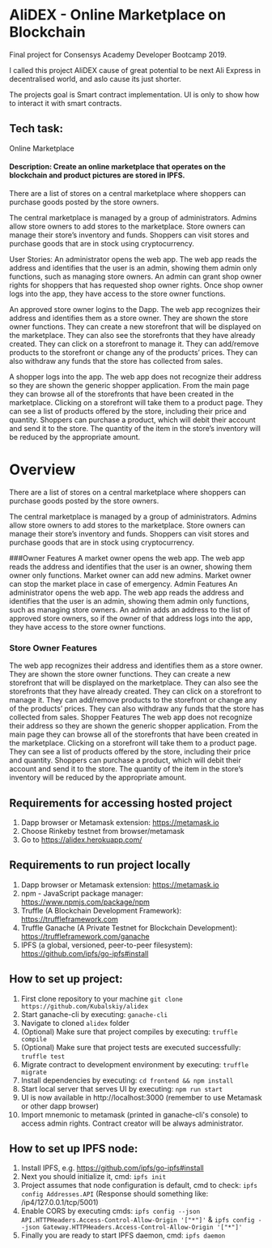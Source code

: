 # AliDEX - Online Marketplace on Blockchain
Final project for Consensys Academy Developer Bootcamp 2019.

I called this project AliDEX cause of great potential to be next Ali Express in decentralised world, and aslo cause its just shorter.

The projects goal is Smart contract implementation. 
UI is only to show how to interact it with smart contracts.

## Tech task:

Online Marketplace

#### Description: Create an online marketplace that operates on the blockchain and product pictures are stored in IPFS.
 
There are a list of stores on a central marketplace where shoppers can purchase goods posted by the store owners.
 
The central marketplace is managed by a group of administrators. Admins allow store owners to add stores to the marketplace. Store owners can manage their store’s inventory and funds. Shoppers can visit stores and purchase goods that are in stock using cryptocurrency.
 
User Stories:
An administrator opens the web app. The web app reads the address and identifies that the user is an admin, showing them admin only functions, such as managing store owners. An admin can grant shop owner rights for shoppers that has requested shop owner rights. Once shop owner logs into the app, they have access to the store owner functions.
 
An approved store owner logins to the Dapp. The web app recognizes their address and identifies them as a store owner. They are shown the store owner functions. They can create a new storefront that will be displayed on the marketplace. They can also see the storefronts that they have already created. They can click on a storefront to manage it. They can add/remove products to the storefront or change any of the products’ prices. They can also withdraw any funds that the store has collected from sales.
 
A shopper logs into the app. The web app does not recognize their address so they are shown the generic shopper application. From the main page they can browse all of the storefronts that have been created in the marketplace. Clicking on a storefront will take them to a product page. They can see a list of products offered by the store, including their price and quantity. Shoppers can purchase a product, which will debit their account and send it to the store. The quantity of the item in the store’s inventory will be reduced by the appropriate amount.


# Overview
There are a list of stores on a central marketplace where shoppers can purchase goods posted by the store owners.

The central marketplace is managed by a group of administrators. Admins allow store owners to add stores to the marketplace. Store owners can manage their store’s inventory and funds. Shoppers can visit stores and purchase goods that are in stock using cryptocurrency.

###Owner Features
A market owner opens the web app.
The web app reads the address and identifies that the user is an owner, showing them owner only functions.
Market owner can add new admins.
Market owner can stop the market place in case of emergency.
Admin Features
An administrator opens the web app.
The web app reads the address and identifies that the user is an admin, showing them admin only functions, such as managing store owners.
An admin adds an address to the list of approved store owners, so if the owner of that address logs into the app, they have access to the store owner functions.

### Store Owner Features
The web app recognizes their address and identifies them as a store owner.
They are shown the store owner functions.
They can create a new storefront that will be displayed on the marketplace.
They can also see the storefronts that they have already created.
They can click on a storefront to manage it.
They can add/remove products to the storefront or change any of the products’ prices.
They can also withdraw any funds that the store has collected from sales.
Shopper Features
The web app does not recognize their address so they are shown the generic shopper application.
From the main page they can browse all of the storefronts that have been created in the marketplace.
Clicking on a storefront will take them to a product page.
They can see a list of products offered by the store, including their price and quantity. Shoppers can purchase a product, which will debit their account and send it to the store.
The quantity of the item in the store’s inventory will be reduced by the appropriate amount.



## Requirements for accessing hosted project
1. Dapp browser or Metamask extension: https://metamask.io
1. Choose Rinkeby testnet from browser/metamask
1. Go to https://alidex.herokuapp.com/

## Requirements to run project locally
1. Dapp browser or Metamask extension: https://metamask.io
1. npm - JavaScript package manager: https://www.npmjs.com/package/npm
1. Truffle (A Blockchain Development Framework): https://truffleframework.com
1. Truffle Ganache (A Private Testnet for Blockchain Development): https://truffleframework.com/ganache
1. IPFS (a global, versioned, peer-to-peer filesystem): https://github.com/ipfs/go-ipfs#install

## How to set up project:

1. First clone repository to your machine `git clone https://github.com/Kubalskiy/alidex`
1. Start ganache-cli by executing: `ganache-cli`
1. Navigate to cloned `alidex` folder
1. (Optional) Make sure that project compiles by executing: `truffle compile`
1. (Optional) Make sure that project tests are executed successfully: `truffle test`
1. Migrate contract to development environment by executing: `truffle migrate`
1. Install dependencies by executing: `cd frontend && npm install`
1. Start local server that serves UI by executing: `npm run start` 
1. UI is now available in http://localhost:3000 (remember to use Metamask or other dapp browser)
1. Import mnemonic to metamask (printed in ganache-cli's console) to access admin rights. Contract creator will be always administrator.


## How to set up IPFS node:
1. Install IPFS, e.g. https://github.com/ipfs/go-ipfs#install
1. Next you should initialize it, cmd: `ipfs init`
1. Project assumes that node configuration is default, cmd to check: `ipfs config Addresses.API` (Response should something like: /ip4/127.0.0.1/tcp/5001)
1. Enable CORS by executing cmds: `ipfs config --json API.HTTPHeaders.Access-Control-Allow-Origin '["*"]'` & `ipfs config --json Gateway.HTTPHeaders.Access-Control-Allow-Origin '["*"]'`
1. Finally you are ready to start IPFS daemon, cmd: `ipfs daemon`
